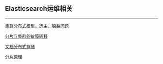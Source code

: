 ## Elasticsearch运维相关
-----

[集群分布式模型，选主，脑裂问题](Cluster_Disturabition_Model/README.md)

[分片与集群的故障转移](Shard_FailOver/README.md)

[文档分布式存储](Document_Store/README.md)

[分片原理](Shard_Principle/README.md)